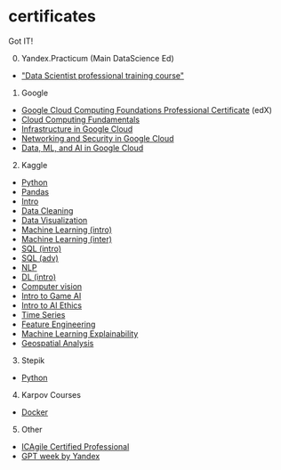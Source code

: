 # certificates
Got IT!

0. Yandex.Practicum (Main DataScience Ed)
- ["Data Scientist professional training course"](https://github.com/dmitriygorlov/certificates/blob/main/Yandex_data-science.pdf)

1. Google 
- [Google Cloud Computing Foundations Professional Certificate](https://credentials.edx.org/credentials/4462b6c3195f4a98b61b4b68513dfde4/) (edX)
- [Cloud Computing Fundamentals](https://courses.edx.org/certificates/df126ba8278546e1bf0adee158682e00)
- [Infrastructure in Google Cloud](https://courses.edx.org/certificates/c5d8d013c8cc4be78926f783573b2b16)
- [Networking and Security in Google Cloud](https://courses.edx.org/certificates/12a9b47481eb49a6a46bd5a32ec536e3)
- [Data, ML, and AI in Google Cloud](https://courses.edx.org/certificates/500fb0da5bb84fba8b904fcd0922f8f1)

2. Kaggle
- [Python](https://github.com/dmitriygorlov/certificates/blob/main/kaggle_Python.png)
- [Pandas](https://github.com/dmitriygorlov/certificates/blob/main/kaggle_Pandas.png)
- [Intro](https://github.com/dmitriygorlov/certificates/blob/main/kaggle_Intro%20to%20Programming.png)
- [Data Cleaning](https://github.com/dmitriygorlov/certificates/blob/main/kaggle_Data%20Cleaning.png)
- [Data Visualization](https://github.com/dmitriygorlov/certificates/blob/main/kaggle_Data%20Visualization.png")
- [Machine Learning (intro)](https://github.com/dmitriygorlov/certificates/blob/main/kaggle_Intro%20to%20Machine%20Learning.png)
- [Machine Learning (inter)](https://github.com/dmitriygorlov/certificates/blob/main/kaggle_Intermediate%20Machine%20Learning.png)
- [SQL (intro)](https://github.com/dmitriygorlov/certificates/blob/main/kaggle_SQL_intro.png)
- [SQL (adv)](https://github.com/dmitriygorlov/certificates/blob/main/kaggle_SQL_adv.png)
- [NLP](https://github.com/dmitriygorlov/certificates/blob/main/kaggle_Natural%20Language%20Processing.png)
- [DL (intro)](https://github.com/dmitriygorlov/certificates/blob/main/kaggle_Intro%20to%20Deep%20Learning.png)
- [Computer vision](https://github.com/dmitriygorlov/certificates/blob/main/kaggle_Computer%20Vision.png)
- [Intro to Game AI](https://github.com/dmitriygorlov/certificates/blob/main/kaggle_Intro%20to%20Game%20AI%20and%20Reinforcement%20Learning.png)
- [Intro to AI Ethics](https://github.com/dmitriygorlov/certificates/blob/main/kaggle_Intro%20to%20AI%20Ethics.png)
- [Time Series](https://github.com/dmitriygorlov/certificates/blob/main/kaggle_Time%20Series.png)
- [Feature Engineering](https://github.com/dmitriygorlov/certificates/blob/main/kaggle_Feature%20Engineering.png)
- [Machine Learning Explainability](https://github.com/dmitriygorlov/certificates/blob/main/kaggle_Machine%20Learning%20Explainability.png)
- [Geospatial Analysis](https://github.com/dmitriygorlov/certificates/blob/main/kaggle_Geospatial%20Analysis.png)

3. Stepik
- [Python](https://github.com/dmitriygorlov/certificates/blob/main/rus_Stepik_python.pdf)

4. Karpov Courses
- [Docker]()

5. Other
- [ICAgile Certified Professional](https://www.icagile.com/credentials/8d00727c-e69a-49bb-b62a-70549c857403#)
- [GPT week by Yandex](https://lyceum.s3.yandex.net/gpt_certs/78_%D0%93%D0%BE%D1%80%D0%BB%D0%BE%D0%B2%D0%94%D0%BC%D0%B8%D1%82%D1%80%D0%B8%D0%B9%D0%92%D0%BB%D0%B0%D0%B4%D0%B8%D1%81%D0%BB%D0%B0%D0%B2%D0%BE%D0%B2%D0%B8%D1%87.pdf)


